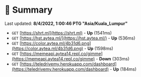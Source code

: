 # 📖 Summary
Last updated: **8/4/2022, 1:00:46 PTG "Asia/Kuala_Lumpur"**

- `GET` [https://shrt.ml](https://shrt.ml) - **Up** (1541ms)
- `GET` [https://hst.aytea.ml/](https://hst.aytea.ml/) - **Up** (536ms)
- `GET` [https://color.aytea.ml/4b31d6.png](https://color.aytea.ml/4b31d6.png) - **Up** (1598ms)
- `GET` [https://memeapi.aytea14.repl.co/gimme](https://memeapi.aytea14.repl.co/gimme) - **Down** (303ms)
- `GET` [https://teledrivemy.herokuapp.com/dashboard](https://teledrivemy.herokuapp.com/dashboard) - **Up** (184ms)

